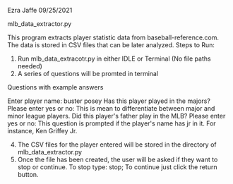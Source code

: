 Ezra Jaffe 09/25/2021

mlb_data_extractor.py

This program extracts player statistic data from baseball-reference.com. The data is stored in CSV files that can be later analyzed.
Steps to Run:
1) Run mlb_data_extracotr.py in either IDLE or Terminal (No file paths needed)
2) A series of questions will be promted in terminal

Questions with example answers 

Enter player name: buster posey
Has this player played in the majors? Please enter yes or no: This is mean to differentiate between major and minor league players.
Did this player's father play in the MLB? Please enter yes or no: This question is prompted if the player's name has jr in it. For instance, Ken Griffey Jr.

4) The CSV files for the player entered will be stored in the directory of mlb_data_extractor.py
5) Once the file has been created, the user will be asked if they want to stop or continue. To stop type: stop; To continue just click the return button.
